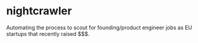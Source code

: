 # nightcrawler
Automating the process to scout for founding/product engineer jobs as EU startups that recently raised $$$.
